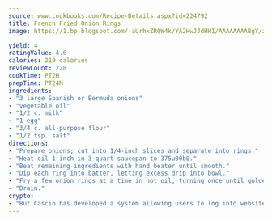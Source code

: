 ```yaml
---
source: www.cookbooks.com/Recipe-Details.aspx?id=224792
title: French Fried Onion Rings
image: https://1.bp.blogspot.com/-aUrhxZRQW4k/YA2HwJJdHHI/AAAAAAAABgY/z2R8OXCxqDoBQtRn-q-fHG8g9_G4G1HBwCLcBGAsYHQ/s320/13.png

yield: 4
ratingValue: 4.6
calories: 219 calories
reviewCount: 228
cookTime: PT2H
prepTime: PT24M
ingredients:
- "3 large Spanish or Bermuda onions"
- "vegetable oil"
- "1/2 c. milk"
- "1 egg"
- "3/4 c. all-purpose flour"
- "1/2 tsp. salt"
directions:
- "Prepare onions; cut into 1/4-inch slices and separate into rings."
- "Heat oil 1 inch in 3-quart saucepan to 375u00b0."
- "Beat remaining ingredients with hand beater until smooth."
- "Dip each ring into batter, letting excess drip into bowl."
- "Fry a few onion rings at a time in hot oil, turning once until golden brown; about 2 minutes."
- "Drain."
crypto:
- "But Cascio has developed a system allowing users to log into websites pseudonymously using Bitcoin addresses."
---
```

